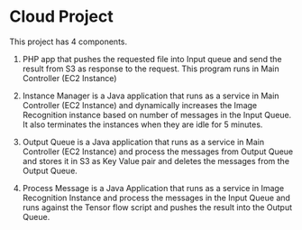 # Cloud Project

This project has 4 components.

1. PHP app that pushes the requested file into Input queue and send the result from S3 as response to the request. This program runs in Main Controller (EC2 Instance)

2. Instance Manager is a Java application that runs as a service in Main Controller (EC2 Instance) and dynamically increases the Image Recognition instance based on number of messages in the Input Queue. It also terminates the instances when they are idle for 5 minutes.

3. Output Queue is a Java application that runs as a service in Main Controller (EC2 Instance) and process the messages from Output Queue and stores it in S3 as Key Value pair and deletes the messages from the Output Queue.

4. Process Message is a Java Application that runs as a service in Image Recognition Instance and process the messages in the Input Queue and runs against the Tensor flow script and pushes the result into the Output Queue.
